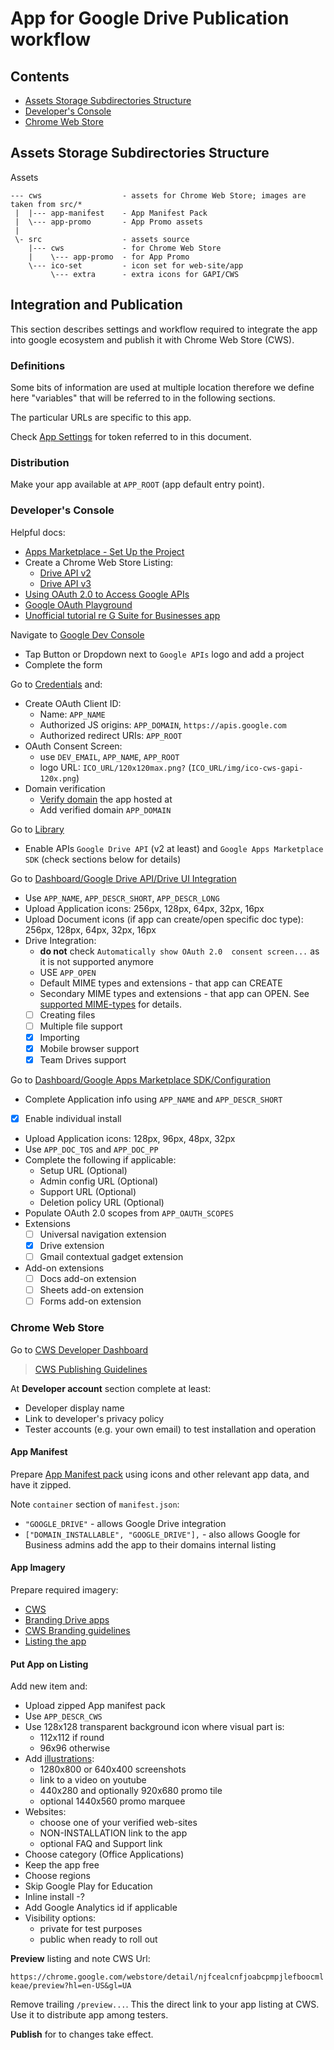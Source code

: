 # App for Google Drive Publication workflow

## Contents
 * [Assets Storage Subdirectories Structure](#assets-storage-subdirectories-structure)
 * [Developer's Console](#developers-console)
 * [Chrome Web Store](#chrome-web-store)

## Assets Storage Subdirectories Structure
Assets
```text
--- cws                  - assets for Chrome Web Store; images are taken from src/*
 |  |--- app-manifest    - App Manifest Pack
 |  \--- app-promo       - App Promo assets
 |
 \- src                  - assets source
    |--- cws             - for Chrome Web Store
    |    \--- app-promo  - for App Promo
    \--- ico-set         - icon set for web-site/app
         \--- extra      - extra icons for GAPI/CWS
```

## Integration and Publication

This section describes settings and workflow required to integrate
the app into google ecosystem and publish it with Chrome Web Store (CWS).

### Definitions

Some bits of information are used at multiple location therefore we
define here "variables" that will be referred to in the following sections.

The particular URLs are specific to this app.

Check [App Settings](APP_SETTINGS.md) for token referred to
in this document.

### Distribution

Make your app available at `APP_ROOT` (app default entry point).

### Developer's Console

Helpful docs:
 * [Apps Marketplace - Set Up the Project](https://developers.google.com/apps-marketplace/preparing)
 * Create a Chrome Web Store Listing:
   - [Drive API v2](https://developers.google.com/drive/v2/web/listing)
   - [Drive API v3](https://developers.google.com/drive/v3/web/listing)
 * [Using OAuth 2.0 to Access Google APIs](https://developers.google.com/identity/protocols/OAuth2)
 * [Google OAuth Playground](https://developers.google.com/oauthplayground/)
 * [Unofficial tutorial re G Suite for Businesses app](http://youdontneedacrm.tumblr.com/post/81479000201/tutorial-create-your-application-in-google-marketplace)

Navigate to [Google Dev Console](https://console.developers.google.com/apis/dashboard)
 * Tap Button or Dropdown next to `Google APIs` logo and add a project
 * Complete the form

Go to [Credentials](https://console.developers.google.com/apis/credentials) and:
 * Create OAuth Client ID:
   - Name: `APP_NAME`
   - Authorized JS origins: `APP_DOMAIN`, `https://apis.google.com`
   - Authorized redirect URIs: `APP_ROOT`
 * OAuth Consent Screen:
   - use `DEV_EMAIL`, `APP_NAME`, `APP_ROOT`
   - logo URL: `ICO_URL/120x120max.png?` (`ICO_URL/img/ico-cws-gapi-120x.png`)
 * Domain verification
   - [Verify domain](https://support.google.com/webmasters/answer/35179?hl=en)
     the app hosted at
   - Add verified domain `APP_DOMAIN`

Go to [Library](https://console.developers.google.com/apis/library)
 * Enable APIs `Google Drive API` (v2 at least) and `Google Apps Marketplace SDK`
   (check sections below for details)

Go to [Dashboard/Google Drive API/Drive UI Integration](https://console.developers.google.com/apis/api/drive.googleapis.com/drive_sdk)
 * Use `APP_NAME`, `APP_DESCR_SHORT`, `APP_DESCR_LONG`
 * Upload Application icons: 256px, 128px, 64px, 32px, 16px
 * Upload Document icons (if app can create/open specific doc type):
   256px, 128px, 64px, 32px, 16px
 * Drive Integration:
   - **do not** check `Automatically show OAuth 2.0 
     consent screen...` as it is not supported anymore
   - USE `APP_OPEN`
   - Default MIME types and extensions - that app can CREATE
   - Secondary MIME types and extensions - that app can OPEN.
     See [supported MIME-types](../MIME-TYPES.md) for details.
   - [ ] Creating files
   - [ ] Multiple file support
   - [x] Importing
   - [x] Mobile browser support
   - [x] Team Drives support
   
Go to [Dashboard/Google Apps Marketplace SDK/Configuration](https://console.developers.google.com/apis/api/appsmarket-component.googleapis.com/googleapps_sdk)
 * Complete Application info using `APP_NAME` and `APP_DESCR_SHORT`
 * [x] Enable individual install
 * Upload Application icons: 128px, 96px, 48px, 32px
 * Use `APP_DOC_TOS` and `APP_DOC_PP`
 * Complete the following if applicable:
   - Setup URL (Optional)
   - Admin config URL (Optional)
   - Support URL (Optional)
   - Deletion policy URL (Optional)
 * Populate OAuth 2.0 scopes from `APP_OAUTH_SCOPES`
 * Extensions
   - [ ] Universal navigation extension 
   - [x] Drive extension
   - [ ] Gmail contextual gadget extension
 * Add-on extensions
   - [ ] Docs add-on extension
   - [ ] Sheets add-on extension
   - [ ] Forms add-on extension 
 
### Chrome Web Store

Go to [CWS Developer Dashboard](https://chrome.google.com/webstore/developer/dashboard)

> [CWS Publishing Guidelines](https://developer.chrome.com/webstore/publish?hl=en-US#step2)

At **Developer account** section complete at least:
 * Developer display name
 * Link to developer's privacy policy
 * Tester accounts (e.g. your own email) to test installation and operation

#### App Manifest
Prepare [App Manifest pack](cws/app-manifest/) using icons and other
relevant app data, and have it zipped.

Note `container` section of `manifest.json`:
 * `"GOOGLE_DRIVE"` - allows Google Drive integration
 * `["DOMAIN_INSTALLABLE", "GOOGLE_DRIVE"],` - also 
   allows Google for Business admins add the app to their domains
   internal listing

#### App Imagery
Prepare required imagery:
 * [CWS](https://developer.chrome.com/webstore/images?hl=en-US#promo)
 * [Branding Drive apps](https://developers.google.com/drive/v3/web/branding)
 * [CWS Branding guidelines](https://developer.chrome.com/webstore/branding)
 * [Listing the app](https://developers.google.com/apps-marketplace/listing)

#### Put App on Listing
Add new item and:
 * Upload zipped App manifest pack
 * Use `APP_DESCR_CWS`
 * Use 128x128 transparent background icon where visual part is:
   - 112x112 if round
   - 96x96 otherwise
 * Add [illustrations](cws/app-promo):
   - 1280x800 or 640x400 screenshots
   - link to a video on youtube
   - 440x280 and optionally 920x680 promo tile
   - optional 1440x560 promo marquee
 * Websites:
   - choose one of your verified web-sites
   - NON-INSTALLATION link to the app
   - optional FAQ and Support link
 * Choose category (Office Applications)
 * Keep the app free
 * Choose regions
 * Skip Google Play for Education
 * Inline install -?
 * Add Google Analytics id if applicable
 * Visibility options:
   - private for test purposes
   - public when ready to roll out
 
 **Preview** listing and note CWS Url:
 
 `https://chrome.google.com/webstore/detail/njfcealcnfjoabcpmpjlefboocmlkeae/preview?hl=en-US&gl=UA`
  
 Remove trailing `/preview...`.
 This the direct link to your app listing at CWS.
 Use it to distribute app among testers.
 
 **Publish** for to changes take effect.